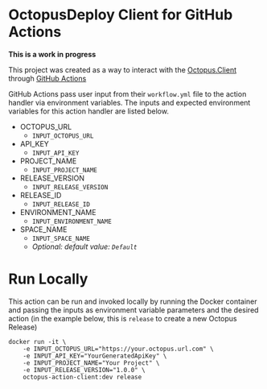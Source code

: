 # OctopusDeploy Client for GitHub Actions
**This is a work in progress**

This project was created as a way to interact with the [Octopus.Client](https://octopus.com/docs/octopus-rest-api/octopus.client) through [GitHub Actions](https://help.github.com/en/actions)

GitHub Actions pass user input from their `workflow.yml` file to the action handler via environment variables. The inputs and expected environment variables for this action handler are listed below.

- OCTOPUS_URL
    - `INPUT_OCTOPUS_URL`
- API_KEY
    - `INPUT_API_KEY`
- PROJECT_NAME
    - `INPUT_PROJECT_NAME`
- RELEASE_VERSION
    - `INPUT_RELEASE_VERSION`
- RELEASE_ID
    - `INPUT_RELEASE_ID`
- ENVIRONMENT_NAME
    - `INPUT_ENVIRONMENT_NAME`
- SPACE_NAME
    - `INPUT_SPACE_NAME`
    - _Optional: default value: `Default`_

# Run Locally
This action can be run and invoked locally by running the Docker container and passing the inputs as environment variable parameters and the desired action (in the example below, this is `release` to create a new Octopus Release)

```
docker run -it \
    -e INPUT_OCTOPUS_URL="https://your.octopus.url.com" \
    -e INPUT_API_KEY="YourGeneratedApiKey" \
    -e INPUT_PROJECT_NAME="Your Project" \
    -e INPUT_RELEASE_VERSION="1.0.0" \
    octopus-action-client:dev release
```
